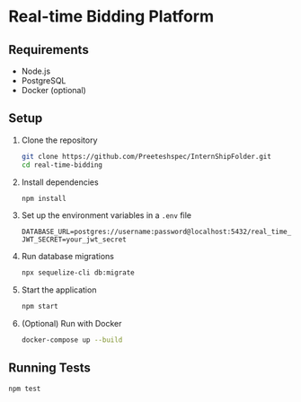 # Real-time Bidding Platform

## Requirements
- Node.js
- PostgreSQL
- Docker (optional)

## Setup
1. Clone the repository
    ```sh
    git clone https://github.com/Preeteshspec/InternShipFolder.git
    cd real-time-bidding
    ```

2. Install dependencies
    ```sh
    npm install
    ```

3. Set up the environment variables in a `.env` file
    ```env
    DATABASE_URL=postgres://username:password@localhost:5432/real_time_bidding
    JWT_SECRET=your_jwt_secret
    ```

4. Run database migrations
    ```sh
    npx sequelize-cli db:migrate
    ```

5. Start the application
    ```sh
    npm start
    ```

6. (Optional) Run with Docker
    ```sh
    docker-compose up --build
    ```

## Running Tests
```sh
npm test
